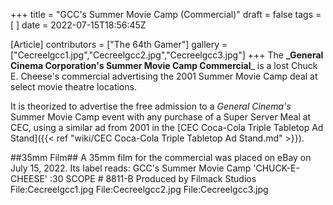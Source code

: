+++
title = "GCC's Summer Movie Camp (Commercial)"
draft = false
tags = [ ]
date = 2022-07-15T18:56:45Z

[Article]
contributors = ["The 64th Gamer"]
gallery = ["Cecreelgcc1.jpg","Cecreelgcc2.jpg","Cecreelgcc3.jpg"]
+++
The **_General Cinema Corporation's Summer Movie Camp Commercial**_ is a lost Chuck E. Cheese's commercial advertising the 2001 Summer Movie Camp deal at select movie theatre locations.

It is theorized to advertise the free admission to a _General Cinema's_ Summer Movie Camp event with any purchase of a Super Server Meal at CEC, using a similar ad from 2001 in the [CEC Coca-Cola Triple Tabletop Ad Stand]({{< ref "wiki/CEC Coca-Cola Triple Tabletop Ad Stand.md" >}}).

##35mm Film##
A 35mm film for the commercial was placed on eBay on July 15, 2022. Its label reads:
 GCC's Summer Movie Camp
 'CHUCK-E-CHEESE'
 :30 SCOPE # 8811-B
 Produced by Filmack Studios
<gallery>
File:Cecreelgcc1.jpg
File:Cecreelgcc2.jpg
File:Cecreelgcc3.jpg
</gallery>